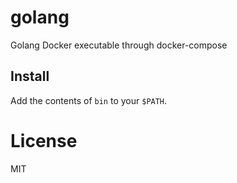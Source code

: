 # golang 

Golang Docker executable through docker-compose


## Install

Add the contents of `bin` to your `$PATH`.


# License

MIT
